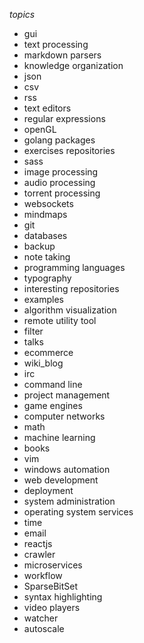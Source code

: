 *topics*
 - gui
 - text processing
 - markdown parsers
 - knowledge organization
 - json
 - csv
 - rss
 - text editors
 - regular expressions
 - openGL
 - golang packages
 - exercises repositories
 - sass
 - image processing
 - audio processing
 - torrent processing
 - websockets
 - mindmaps
 - git
 - databases
 - backup
 - note taking
 - programming languages
 - typography
 - interesting repositories
 - examples
 - algorithm visualization
 - remote utility tool
 - filter
 - talks
 - ecommerce
 - wiki_blog
 - irc
 - command line
 - project management
 - game engines
 - computer networks
 - math
 - machine learning
 - books
 - vim 
 - windows automation
 - web development
 - deployment
 - system administration
 - operating system services
 - time
 - email
 - reactjs
 - crawler
 - microservices
 - workflow
 - SparseBitSet
 - syntax highlighting
 - video players
 - watcher
 - autoscale
